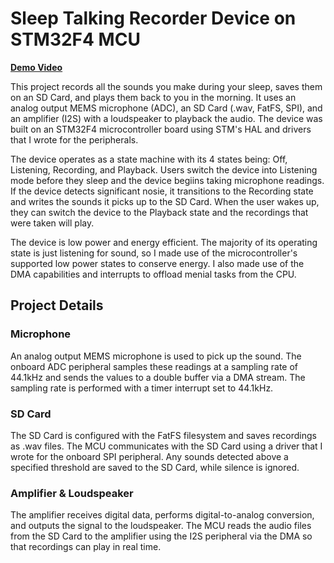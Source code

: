 # Sleep Talking Recorder Device on STM32F4 MCU
<strong><a href="https://youtu.be/iu9fwpszx3Q" target="_blank">Demo Video</a></strong>

This project records all the sounds you make during your sleep, saves them on an SD Card, and plays them back to you in the morning. It uses an analog output MEMS microphone (ADC), an SD Card (.wav, FatFS, SPI), and an amplifier (I2S) with a loudspeaker to playback the audio. The device was built on an STM32F4 microcontroller board using STM's HAL and drivers that I wrote for the peripherals.

The device operates as a state machine with its 4 states being: Off, Listening, Recording, and Playback. Users switch the device into Listening mode before they sleep and the device begiins taking microphone readings. If the device detects significant nosie, it transitions to the Recording state and writes the sounds it picks up to the SD Card. When the user wakes up, they can switch the device to the Playback state and the recordings that were taken will play.

The device is low power and energy efficient. The majority of its operating state is just listening for sound, so I made use of the microcontroller's supported low power states to conserve energy. I also made use of the DMA capabilities and interrupts to offload menial tasks from the CPU.

## Project Details
### Microphone
An analog output MEMS microphone is used to pick up the sound. The onboard ADC peripheral samples these readings at a sampling rate of 44.1kHz and sends the values to a double buffer via a DMA stream. The sampling rate is performed with a timer interrupt set to 44.1kHz.

### SD Card
The SD Card is configured with the FatFS filesystem and saves recordings as .wav files. The MCU communicates with the SD Card using a driver that I wrote for the onboard SPI peripheral. Any sounds detected above a specified threshold are saved to the SD Card, while silence is ignored.

### Amplifier & Loudspeaker
The amplifier receives digital data, performs digital-to-analog conversion, and outputs the signal to the loudspeaker. The MCU reads the audio files from the SD Card to the amplifier using the I2S peripheral via the DMA so that recordings can play in real time.


